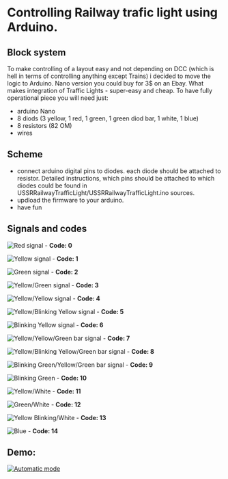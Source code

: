 # Controlling Railway trafic light using Arduino.
## Block system
To make controlling of a layout easy and not depending on DCC (which is hell in terms of controlling anything except Trains) i decided to move the logic to Arduino.
Nano version you could buy for 3$ on an Ebay. What makes integration of Traffic Lights - super-easy and cheap.
To have fully operational piece you will need just:
* arduino Nano
* 8 diods (3 yellow, 1 red, 1 green, 1 green diod bar, 1 white, 1 blue)
* 8 resistors (82 OM)
* wires

## Scheme
* connect arduino digital pins to diodes. each diode should be attached to resistor. Detailed instructions, which pins should be attached to which diodes could be found in USSRRailwayTrafficLight/USSRRailwayTrafficLight.ino sources.
* updload the firmware to your arduino.
* have fun

## Signals and codes
![Red signal](https://github.com/xcomanche/RailwayModels.Arduino.TrafficLights/blob/master/images/red.png) - **Code: 0**

![Yellow signal](https://github.com/xcomanche/RailwayModels.Arduino.TrafficLights/blob/master/images/yellow.gif) - **Code: 1**

![Green signal](https://github.com/xcomanche/RailwayModels.Arduino.TrafficLights/blob/master/images/green.gif) - **Code: 2**

![Yellow/Green signal](https://github.com/xcomanche/RailwayModels.Arduino.TrafficLights/blob/master/images/yellow_green.png) - **Code: 3**

![Yellow/Yellow signal](https://github.com/xcomanche/RailwayModels.Arduino.TrafficLights/blob/master/images/both_yellow.gif) - **Code: 4**

![Yellow/Blinking Yellow signal](https://github.com/xcomanche/RailwayModels.Arduino.TrafficLights/blob/master/images/both_yellow_blinking.gif) - **Code: 5**

![Blinking Yellow signal](https://github.com/xcomanche/RailwayModels.Arduino.TrafficLights/blob/master/images/yellow_blinking.gif) - **Code: 6**

![Yellow/Yellow/Green bar signal](https://github.com/xcomanche/RailwayModels.Arduino.TrafficLights/blob/master/images/both_yellow_green_bar.gif) - **Code: 7**

![Yellow/Blinking Yellow/Green bar signal](https://github.com/xcomanche/RailwayModels.Arduino.TrafficLights/blob/master/images/both_yellow_blinking_green_bar.gif) - **Code: 8**

![Blinking Green/Yellow/Green bar signal](https://github.com/xcomanche/RailwayModels.Arduino.TrafficLights/blob/master/images/green_blinking_yellow_green_bar.gif) - **Code: 9**

![Blinking Green](https://github.com/xcomanche/RailwayModels.Arduino.TrafficLights/blob/master/images/green_blinking.png) - **Code: 10**

![Yellow/White](https://github.com/xcomanche/RailwayModels.Arduino.TrafficLights/blob/master/images/yellow_white.gif) - **Code: 11**

![Green/White](https://github.com/xcomanche/RailwayModels.Arduino.TrafficLights/blob/master/images/green_white.gif) - **Code: 12**

![Yellow Blinking/White](https://github.com/xcomanche/RailwayModels.Arduino.TrafficLights/blob/master/images/yellow_blinking_white.gif) - **Code: 13**

![Blue](https://github.com/xcomanche/RailwayModels.Arduino.TrafficLights/blob/master/images/blue.png) - **Code: 14**

## Demo:
[![Automatic mode](http://img.youtube.com/vi/5f4s45Dhabo/0.jpg)](https://www.youtube.com/watch?v=5f4s45Dhabo)
